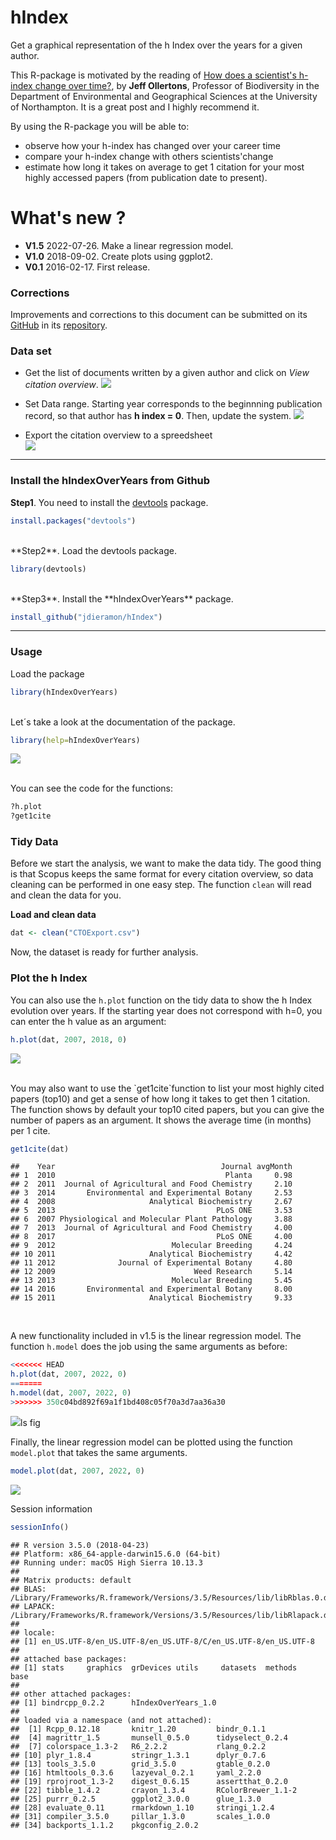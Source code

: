 # hIndex
Get a graphical representation of the h Index over the years for a given author.

This R-package is motivated by the reading of [How does a scientist's h-index change over time?](https://jeffollerton.wordpress.com/2015/05/10/how-does-a-scientists-h-index-change-over-time/), 
by  **Jeff Ollertons**, Professor of Biodiversity in the Department of Environmental and Geographical Sciences at the University of Northampton. It is a great post and I highly recommend it.

By using the R-package you will be able to:  
  * observe how your h-index has changed over your career time  
  * compare your h-index change with others scientists'change   
  * estimate how long it takes on average to get 1 citation for your most highly accessed papers (from publication date to present). 
  
  What's new ? 
====
* **V1.5** 2022-07-26. Make a linear regression model.  
* **V1.0** 2018-09-02. Create plots using ggplot2.    
* **V0.1** 2016-02-17. First release.


### Corrections

Improvements and corrections to this document can be submitted on its [GitHub](https://github.com/jdieramon/hIndex/blob/master/tutorial.Rmd) in its [repository](https://github.com/jdieramon/hIndex).

### Data set
* Get the list of documents written by a given author and click on *View citation overview*.
![](figures/fig1.png)
  

* Set Data range. Starting year corresponds to the beginnning publication record, so that author has **h index = 0**. Then, update the system. 
![](figures/fig2.png)
  
* Export the citation overview to a spreedsheet  
![](figures/fig3.png)

***
  
### Install the hIndexOverYears from Github
**Step1**. You need to install the [devtools](https://github.com/hadley/devtools) package.

```r
install.packages("devtools")
```
<br>
**Step2**. Load the devtools package.

```r
library(devtools)
```
<br>
**Step3**. Install the **hIndexOverYears** package. 

```r
install_github("jdieramon/hIndex")
```

***
  
### Usage
Load the package

```r
library(hIndexOverYears)
```

<br>
Let´s take a look at the documentation of the package.

```r
library(help=hIndexOverYears)
```
![](figures/fig4.png)

<br>
You can see the code for the functions:

```r
?h.plot
?get1cite
```

### Tidy Data  
Before we start the analysis, we want to make the data tidy. The good thing is that Scopus keeps the same format for every citation overview, so data cleaning can be performed in one easy step. The function `clean` will read and clean the data for you.

**Load and clean data**

```r
dat <- clean("CTOExport.csv")
```

Now, the dataset is ready for further analysis.  
    
  
### Plot the h Index  
You can also use the `h.plot` function on the tidy data to show the h Index evolution over years. If the starting year does not correspond with h=0, you can enter the h value as an argument:

```r
h.plot(dat, 2007, 2018, 0)
```
![](figures/Rplot.png)

<br>
You may also want to use the `get1cite`function to list your most highly cited papers (top10) and get a sense of how long it takes to get then 1 citation. 
The function shows by default your top10 cited papers, but you can give the number of papers as an argument. It shows the average time (in months) per 1 cite. 



```r
get1cite(dat)
```

```
##    Year                                     Journal avgMonth
## 1  2010                                      Planta     0.98
## 2  2011  Journal of Agricultural and Food Chemistry     2.10
## 3  2014       Environmental and Experimental Botany     2.53
## 4  2008                     Analytical Biochemistry     2.67
## 5  2013                                    PLoS ONE     3.53
## 6  2007 Physiological and Molecular Plant Pathology     3.88
## 7  2013  Journal of Agricultural and Food Chemistry     4.00
## 8  2017                                    PLoS ONE     4.00
## 9  2012                          Molecular Breeding     4.24
## 10 2011                     Analytical Biochemistry     4.42
## 11 2012              Journal of Experimental Botany     4.80
## 12 2009                               Weed Research     5.14
## 13 2013                          Molecular Breeding     5.45
## 14 2016       Environmental and Experimental Botany     8.00
## 15 2011                     Analytical Biochemistry     9.33
```


<br>

A new functionality included in v1.5 is the linear regression model. The function 
`h.model` does the job using the same arguments as before: 
```r
<<<<<<< HEAD
h.plot(dat, 2007, 2022, 0)
=======
h.model(dat, 2007, 2022, 0)
>>>>>>> 350c04bd892f69a1f1bd408c05f70a3d7aa36a30
```
![](figures/model.png)ls fig  

Finally, the linear regression model can be plotted using the function `model.plot` that 
takes the same arguments. 
```r
model.plot(dat, 2007, 2022, 0)
```
![](figures/model_plot.png)



  Session information

```r
sessionInfo()
```

```
## R version 3.5.0 (2018-04-23)
## Platform: x86_64-apple-darwin15.6.0 (64-bit)
## Running under: macOS High Sierra 10.13.3
## 
## Matrix products: default
## BLAS: /Library/Frameworks/R.framework/Versions/3.5/Resources/lib/libRblas.0.dylib
## LAPACK: /Library/Frameworks/R.framework/Versions/3.5/Resources/lib/libRlapack.dylib
## 
## locale:
## [1] en_US.UTF-8/en_US.UTF-8/en_US.UTF-8/C/en_US.UTF-8/en_US.UTF-8
## 
## attached base packages:
## [1] stats     graphics  grDevices utils     datasets  methods   base     
## 
## other attached packages:
## [1] bindrcpp_0.2.2      hIndexOverYears_1.0
## 
## loaded via a namespace (and not attached):
##  [1] Rcpp_0.12.18       knitr_1.20         bindr_0.1.1       
##  [4] magrittr_1.5       munsell_0.5.0      tidyselect_0.2.4  
##  [7] colorspace_1.3-2   R6_2.2.2           rlang_0.2.2       
## [10] plyr_1.8.4         stringr_1.3.1      dplyr_0.7.6       
## [13] tools_3.5.0        grid_3.5.0         gtable_0.2.0      
## [16] htmltools_0.3.6    lazyeval_0.2.1     yaml_2.2.0        
## [19] rprojroot_1.3-2    digest_0.6.15      assertthat_0.2.0  
## [22] tibble_1.4.2       crayon_1.3.4       RColorBrewer_1.1-2
## [25] purrr_0.2.5        ggplot2_3.0.0      glue_1.3.0        
## [28] evaluate_0.11      rmarkdown_1.10     stringi_1.2.4     
## [31] compiler_3.5.0     pillar_1.3.0       scales_1.0.0      
## [34] backports_1.1.2    pkgconfig_2.0.2
```

